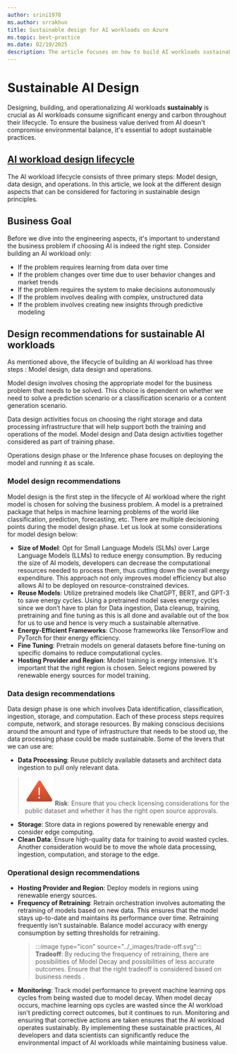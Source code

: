 ```yaml
---
author: srini1978
ms.author: srrakhun
title: Sustainable design for AI workloads on Azure
ms.topic: best-practice
ms.date: 02/19/2025
description: The article focuses on how to build AI workloads sustainably and aims to  provide specific guidances to the reader on various measures that can be taken during the  software development phases.  
---
```


# Sustainable AI Design

Designing, building, and operationalizing AI workloads **sustainably** is crucial as AI workloads consume significant energy and carbon throughout their lifecycle. To ensure the business value derived from AI doesn't compromise environmental balance, it's essential to adopt sustainable practices.


## [AI workload design lifecycle](https://learn.microsoft.com/azure/well-architected/ai/mlops-genaiops)

The AI workload lifecycle consists of three primary steps: Model design, data design, and operations. In this article, we look at the different design aspects that can be considered for factoring in sustainable design principles. 


## Business Goal

Before we dive into the engineering aspects, it's important to understand the business problem if choosing AI is indeed the right step. 
Consider building an AI workload only:
*	If the problem requires learning from data over time
*	If the problem changes over time due to user behavior changes and market trends
*	If the problem requires the system to make decisions autonomously
*	If the problem involves dealing with complex, unstructured data 
*	If the problem involves creating new insights through predictive modeling 

## Design recommendations for sustainable AI workloads

As mentioned above, the lifecycle of building an AI workload has three steps : Model design, data design and operations. 

Model design involves chosing the appropriate model for the business problem that needs to be solved. This choice is dependent on whether we need to solve a prediction scenario or a classification scenario or a content generation scenario. 

Data design activities focus on choosing the right storage and data processing infrastructure that will help support  both the training and operations of the model. Model design and Data design activities together considered as part of training phase. 

Operations design phase or the Inference phase focuses on deploying the model and running it as scale. 

### Model design recommendations

Model design is the first step in the lifecycle of AI workload where the right model is chosen for solving the business problem. A model is a pretrained package that helps in machine learning problems of the world like classification, prediction, forecasting, etc. 
There are multiple decisioning points during the model design phase. Let us look at some considerations for model design below: 

* **Size of Model**: Opt for Small Language Models (SLMs) over Large Language Models (LLMs) to reduce energy consumption. By reducing the size of AI models, developers can decrease the computational resources needed to process them, thus cutting down the overall energy expenditure. This approach not only improves model efficiency but also allows AI to be deployed on resource-constrained devices.
* **Reuse Models**: Utilize pretrained models like ChatGPT, BERT, and GPT-3 to save energy cycles. Using a pretrained model saves energy cycles since we don’t have to plan for Data ingestion, Data cleanup, training, pretraining and fine tuning as this is all done and available out of the box for us to use and hence is very much a sustainable alternative.
*	**Energy-Efficient Frameworks**: Choose frameworks like TensorFlow and PyTorch for their energy efficiency.
* **Fine Tuning**: Pretrain models on general datasets before fine-tuning on specific domains to reduce computational cycles.
* **Hosting Provider and Region**: Model training is energy intensive. It's important that the right region is chosen. Select regions powered by renewable energy sources for model training.

### Data design recommendations
Data design phase is one which involves Data identification, classification, ingestion, storage, and computation. Each of these process steps requires compute, network, and storage resources. By making conscious decisions around the amount and type of infrastructure that needs to be stood up, the data processing phase could be made sustainable. Some of the levers that we can use are:
* **Data Processing**: Reuse publicly available datasets and architect data ingestion to pull only relevant data.
 > ![Risk icon](../_images/risk.svg) **Risk**: Ensure that you check licensing considerations for the public dataset and whether it has the right open source approvals.
* **Storage**: Store data in regions powered by renewable energy and consider edge computing.
* **Clean Data**: Ensure high-quality data for training to avoid wasted cycles.
Another consideration would be to move the whole data processing, ingestion, computation, and storage to the edge.

### Operational design recommendations

* **Hosting Provider and Region**:  Deploy models in regions using renewable energy sources.
* **Frequency of Retraining**: Retrain orchestration involves automating the retraining of models based on new data. This ensures that the model stays up-to-date and maintains its performance over time. Retraining frequently isn't sustainable. Balance model accuracy with energy consumption by setting thresholds for retraining.
  > :::image type="icon" source="../_images/trade-off.svg"::: **Tradeoff**: By reducing the frequency of retraining, there are possibilities of Model Decay and possibilities of less accurate outcomes. Ensure that the right tradeoff is considered based on business needs .
*	**Monitoring**: Track model performance to prevent machine learning ops cycles from being wasted due to model decay. When model decay occurs, machine learning ops cycles are wasted since the AI workload isn't predicting correct outcomes, but it continues to run. Monitoring and ensuring that corrective actions are taken ensures that the AI workload operates sustainably. 
By implementing these sustainable practices, AI developers and data scientists can significantly reduce the environmental impact of AI workloads while maintaining business value.
